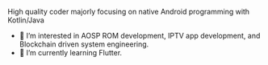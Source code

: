 High quality coder majorly focusing on native Android programming with Kotlin/Java
- 👀 I’m interested in AOSP ROM development, IPTV app development, and Blockchain driven system engineering.
- 🌱 I’m currently learning Flutter.
